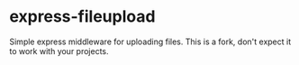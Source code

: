 # express-fileupload
Simple express middleware for uploading files. This is a fork, don't expect it to work with your projects.
